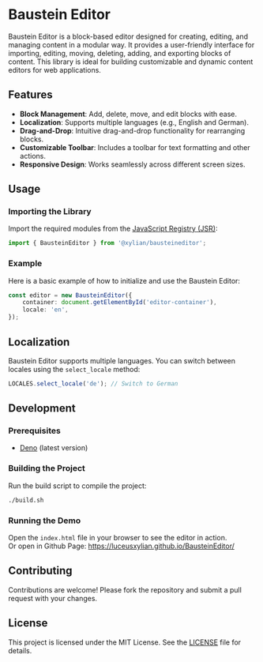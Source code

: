 # Baustein Editor

Baustein Editor is a block-based editor designed for creating, editing, and managing content in a modular way. It provides a user-friendly interface for importing, editing, moving, deleting, adding, and exporting blocks of content. This library is ideal for building customizable and dynamic content editors for web applications.

## Features

- **Block Management**: Add, delete, move, and edit blocks with ease.
- **Localization**: Supports multiple languages (e.g., English and German).
- **Drag-and-Drop**: Intuitive drag-and-drop functionality for rearranging blocks.
- **Customizable Toolbar**: Includes a toolbar for text formatting and other actions.
- **Responsive Design**: Works seamlessly across different screen sizes.

## Usage

### Importing the Library

Import the required modules from the [JavaScript Registry (JSR)](https://jsr.io):

```typescript
import { BausteinEditor } from '@xylian/bausteineditor';
```

### Example

Here is a basic example of how to initialize and use the Baustein Editor:

```typescript
const editor = new BausteinEditor({
    container: document.getElementById('editor-container'),
    locale: 'en',
});
```

## Localization

Baustein Editor supports multiple languages. You can switch between locales using the `select_locale` method:

```typescript
LOCALES.select_locale('de'); // Switch to German
```

## Development

### Prerequisites

- [Deno](https://deno.land/) (latest version)

### Building the Project

Run the build script to compile the project:

```bash
./build.sh
```

### Running the Demo

Open the `index.html` file in your browser to see the editor in action.  
Or open in Github Page: https://luceusxylian.github.io/BausteinEditor/

## Contributing

Contributions are welcome! Please fork the repository and submit a pull request with your changes.

## License

This project is licensed under the MIT License. See the [LICENSE](./LICENSE) file for details.
